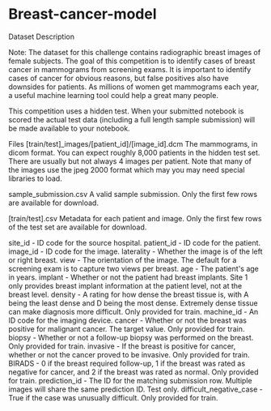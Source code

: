 # Breast-cancer-model

Dataset Description

Note: The dataset for this challenge contains radiographic breast images of female subjects.
The goal of this competition is to identify cases of breast cancer in mammograms from screening exams. It is important to identify cases of cancer for obvious reasons, but false positives also have downsides for patients. As millions of women get mammograms each year, a useful machine learning tool could help a great many people.

This competition uses a hidden test. When your submitted notebook is scored the actual test data (including a full length sample submission) will be made available to your notebook.


Files
[train/test]_images/[patient_id]/[image_id].dcm The mammograms, in dicom format. You can expect roughly 8,000 patients in the hidden test set. There are usually but not always 4 images per patient. Note that many of the images use the jpeg 2000 format which may you may need special libraries to load.

sample_submission.csv A valid sample submission. Only the first few rows are available for download.

[train/test].csv Metadata for each patient and image. Only the first few rows of the test set are available for download.

site_id - ID code for the source hospital.
patient_id - ID code for the patient.
image_id - ID code for the image.
laterality - Whether the image is of the left or right breast.
view - The orientation of the image. The default for a screening exam is to capture two views per breast.
age - The patient's age in years.
implant - Whether or not the patient had breast implants. Site 1 only provides breast implant information at the patient level, not at the breast level.
density - A rating for how dense the breast tissue is, with A being the least dense and D being the most dense. Extremely dense tissue can make diagnosis more difficult. Only provided for train.
machine_id - An ID code for the imaging device.
cancer - Whether or not the breast was positive for malignant cancer. The target value. Only provided for train.
biopsy - Whether or not a follow-up biopsy was performed on the breast. Only provided for train.
invasive - If the breast is positive for cancer, whether or not the cancer proved to be invasive. Only provided for train.
BIRADS - 0 if the breast required follow-up, 1 if the breast was rated as negative for cancer, and 2 if the breast was rated as normal. Only provided for train.
prediction_id - The ID for the matching submission row. Multiple images will share the same prediction ID. Test only.
difficult_negative_case - True if the case was unusually difficult. Only provided for train.
